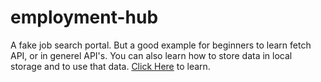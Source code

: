 # employment-hub
A fake job search portal. But a good example for beginners to learn  fetch API, or in generel API's. 
You can also learn how to store data in local storage and to use that data. 
[Click Here]() to learn.
